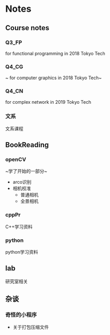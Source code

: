 # Notes
## Course notes
### Q3_FP
for functional programming in 2018 Tokyo Tech
### Q4_CG 
 ~ for computer graphics in 2018 Tokyo Tech~
### Q4_CN 
  for complex network in 2019 Tokyo Tech

### 文系
 文系课程
 
## BookReading
### openCV
~学了开始的一部分~
* arco识别
* 相机校准
    * 普通相机
    * 全景相机
### cppPr
C++学习资料
### python
python学习资料

## lab
研究室相关

## 杂谈
### 奇怪的小程序
* 关于打包压缩文件

